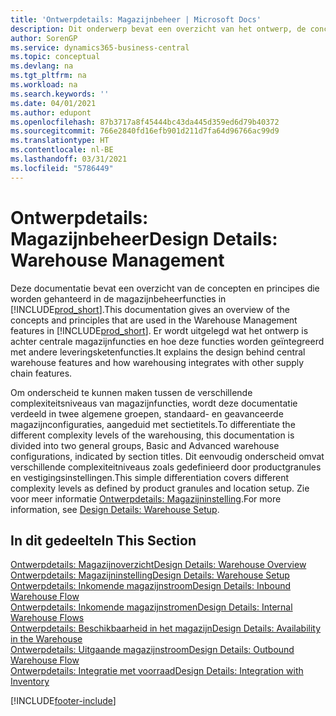 ```yaml
---
title: 'Ontwerpdetails: Magazijnbeheer | Microsoft Docs'
description: Dit onderwerp bevat een overzicht van het ontwerp, de concepten en principes achter de magazijnbeheerfuncties in Business Central.
author: SorenGP
ms.service: dynamics365-business-central
ms.topic: conceptual
ms.devlang: na
ms.tgt_pltfrm: na
ms.workload: na
ms.search.keywords: ''
ms.date: 04/01/2021
ms.author: edupont
ms.openlocfilehash: 87b3717a8f45444bc43da445d359ed6d79b40372
ms.sourcegitcommit: 766e2840fd16efb901d211d7fa64d96766ac99d9
ms.translationtype: HT
ms.contentlocale: nl-BE
ms.lasthandoff: 03/31/2021
ms.locfileid: "5786449"
---
```

# <a name="design-details-warehouse-management"></a><span data-ttu-id="7bc4c-103">Ontwerpdetails: Magazijnbeheer</span><span class="sxs-lookup"><span data-stu-id="7bc4c-103">Design Details: Warehouse Management</span></span>
<span data-ttu-id="7bc4c-104">Deze documentatie bevat een overzicht van de concepten en principes die worden gehanteerd in de magazijnbeheerfuncties in [!INCLUDE[prod_short](includes/prod_short.md)].</span><span class="sxs-lookup"><span data-stu-id="7bc4c-104">This documentation gives an overview of the concepts and principles that are used in the Warehouse Management features in [!INCLUDE[prod_short](includes/prod_short.md)].</span></span> <span data-ttu-id="7bc4c-105">Er wordt uitgelegd wat het ontwerp is achter centrale magazijnfuncties en hoe deze functies worden geïntegreerd met andere leveringsketenfuncties.</span><span class="sxs-lookup"><span data-stu-id="7bc4c-105">It explains the design behind central warehouse features and how warehousing integrates with other supply chain features.</span></span>  

<span data-ttu-id="7bc4c-106">Om onderscheid te kunnen maken tussen de verschillende complexiteitsniveaus van magazijnfuncties, wordt deze documentatie verdeeld in twee algemene groepen, standaard- en geavanceerde magazijnconfiguraties, aangeduid met sectietitels.</span><span class="sxs-lookup"><span data-stu-id="7bc4c-106">To differentiate the different complexity levels of the warehousing, this documentation is divided into two general groups, Basic and Advanced warehouse configurations, indicated by section titles.</span></span> <span data-ttu-id="7bc4c-107">Dit eenvoudig onderscheid omvat verschillende complexiteitniveaus zoals gedefinieerd door productgranules en vestigingsinstellingen.</span><span class="sxs-lookup"><span data-stu-id="7bc4c-107">This simple differentiation covers different complexity levels as defined by product granules and location setup.</span></span> <span data-ttu-id="7bc4c-108">Zie voor meer informatie [Ontwerpdetails: Magazijninstelling](design-details-warehouse-setup.md).</span><span class="sxs-lookup"><span data-stu-id="7bc4c-108">For more information, see [Design Details: Warehouse Setup](design-details-warehouse-setup.md).</span></span>  

## <a name="in-this-section"></a><span data-ttu-id="7bc4c-109">In dit gedeelte</span><span class="sxs-lookup"><span data-stu-id="7bc4c-109">In This Section</span></span>  
[<span data-ttu-id="7bc4c-110">Ontwerpdetails: Magazijnoverzicht</span><span class="sxs-lookup"><span data-stu-id="7bc4c-110">Design Details: Warehouse Overview</span></span>](design-details-warehouse-overview.md)  
[<span data-ttu-id="7bc4c-111">Ontwerpdetails: Magazijninstelling</span><span class="sxs-lookup"><span data-stu-id="7bc4c-111">Design Details: Warehouse Setup</span></span>](design-details-warehouse-setup.md)  
[<span data-ttu-id="7bc4c-112">Ontwerpdetails: Inkomende magazijnstroom</span><span class="sxs-lookup"><span data-stu-id="7bc4c-112">Design Details: Inbound Warehouse Flow</span></span>](design-details-inbound-warehouse-flow.md)  
[<span data-ttu-id="7bc4c-113">Ontwerpdetails: Inkomende magazijnstromen</span><span class="sxs-lookup"><span data-stu-id="7bc4c-113">Design Details: Internal Warehouse Flows</span></span>](design-details-internal-warehouse-flows.md)  
[<span data-ttu-id="7bc4c-114">Ontwerpdetails: Beschikbaarheid in het magazijn</span><span class="sxs-lookup"><span data-stu-id="7bc4c-114">Design Details: Availability in the Warehouse</span></span>](design-details-availability-in-the-warehouse.md)  
[<span data-ttu-id="7bc4c-115">Ontwerpdetails: Uitgaande magazijnstroom</span><span class="sxs-lookup"><span data-stu-id="7bc4c-115">Design Details: Outbound Warehouse Flow</span></span>](design-details-outbound-warehouse-flow.md)  
[<span data-ttu-id="7bc4c-116">Ontwerpdetails: Integratie met voorraad</span><span class="sxs-lookup"><span data-stu-id="7bc4c-116">Design Details: Integration with Inventory</span></span>](design-details-integration-with-inventory.md)


[!INCLUDE[footer-include](includes/footer-banner.md)]